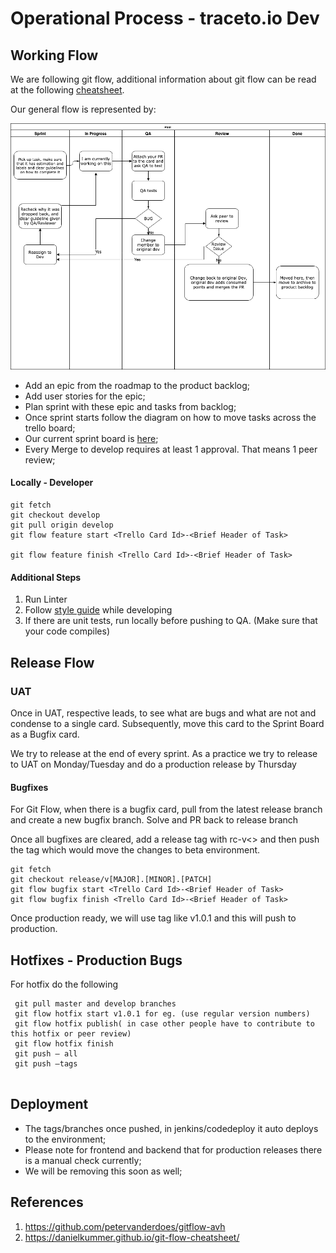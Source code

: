 # Operational Process - traceto.io Dev
## Working Flow

We are following git flow, additional information about git flow can be read at the following 
[cheatsheet](https://danielkummer.github.io/git-flow-cheatsheet/). 

Our general flow is represented by:

![Flow](../assets/imgs/FlowForTasks.png)

- Add an epic from the roadmap to the product backlog;
- Add user stories for the epic;
- Plan sprint with these epic and tasks from backlog;
- Once sprint starts follow the diagram on how to move tasks across the trello board;
- Our current sprint board is [here](https://trello.com/b/rWIyiu62/tracetoio-dapp);
- Every Merge to develop requires at least 1 approval. That means 1 peer review;

#### Locally - Developer

```
git fetch
git checkout develop
git pull origin develop
git flow feature start <Trello Card Id>-<Brief Header of Task>

git flow feature finish <Trello Card Id>-<Brief Header of Task>

```

#### Additional Steps
1. Run Linter
2. Follow [style guide](https://github.com/tracetoio/styleguide)  while developing 
3. If there are unit tests, run locally before pushing to QA. (Make sure that your code compiles)


## Release Flow

### UAT 
Once in UAT, respective leads, to see what are bugs and what are not and condense to a single card. 
Subsequently, move this card to the Sprint Board as a Bugfix card. 

We try to release at the end of every sprint.
As a practice we try to release to UAT on Monday/Tuesday and do a production release by Thursday

#### Bugfixes
For Git Flow, when there is a bugfix card, pull from the latest release branch and create a new bugfix branch. 
Solve and PR back to release branch

Once all bugfixes are cleared, add a release tag with rc-v<> and then push the tag which would move the changes to beta environment.

```
git fetch
git checkout release/v[MAJOR].[MINOR].[PATCH]
git flow bugfix start <Trello Card Id>-<Brief Header of Task>
git flow bugfix finish <Trello Card Id>-<Brief Header of Task>
```

Once production ready, we will use tag like v1.0.1 and this will push to production.

## Hotfixes - Production Bugs

For hotfix do the following 

```
 git pull master and develop branches
 git flow hotfix start v1.0.1 for eg. (use regular version numbers) 
 git flow hotfix publish( in case other people have to contribute to this hotfix or peer review)
 git flow hotfix finish
 git push – all
 git push –tags
 
```
## Deployment
- The tags/branches once pushed, in jenkins/codedeploy it auto deploys to the environment;
- Please note for frontend and backend that for production releases there is a manual check currently;
- We will be removing this soon as well;

## References
1. https://github.com/petervanderdoes/gitflow-avh
2. https://danielkummer.github.io/git-flow-cheatsheet/
